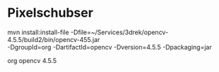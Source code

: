 # Pixelschubser

mvn install:install-file -Dfile=~/Services/3drek/opencv-4.5.5/build2/bin/opencv-455.jar \
-DgroupId=org -DartifactId=opencv -Dversion=4.5.5 -Dpackaging=jar

<dependency>
    <groupId>org</groupId>
    <artifactId>opencv</artifactId>
    <version>4.5.5</version>
</dependency>